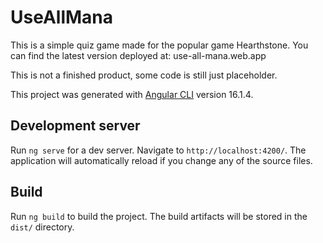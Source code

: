 # UseAllMana
This is a simple quiz game made for the popular game Hearthstone.
You can find the latest version deployed at:
use-all-mana.web.app

This is not a finished product, some code is still just placeholder.

This project was generated with [Angular CLI](https://github.com/angular/angular-cli) version 16.1.4.

## Development server

Run `ng serve` for a dev server. Navigate to `http://localhost:4200/`. The application will automatically reload if you change any of the source files.

## Build
Run `ng build` to build the project. The build artifacts will be stored in the `dist/` directory.


